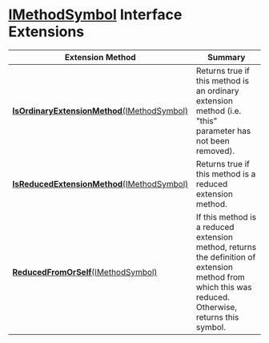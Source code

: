 # [IMethodSymbol](https://docs.microsoft.com/en-us/dotnet/api/microsoft.codeanalysis.imethodsymbol) Interface Extensions

| Extension Method | Summary |
| ---------------- | ------- |
| [**IsOrdinaryExtensionMethod**(IMethodSymbol)](../../../Roslynator/SymbolExtensions/IsOrdinaryExtensionMethod/README.md) | Returns true if this method is an ordinary extension method \(i\.e\. "this" parameter has not been removed\)\. |
| [**IsReducedExtensionMethod**(IMethodSymbol)](../../../Roslynator/SymbolExtensions/IsReducedExtensionMethod/README.md) | Returns true if this method is a reduced extension method\. |
| [**ReducedFromOrSelf**(IMethodSymbol)](../../../Roslynator/SymbolExtensions/ReducedFromOrSelf/README.md) | If this method is a reduced extension method, returns the definition of extension method from which this was reduced\. Otherwise, returns this symbol\. |

